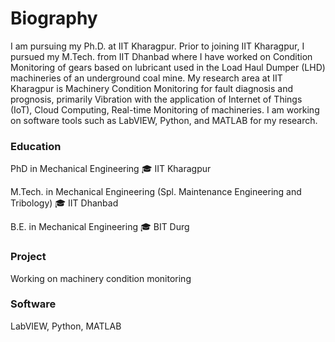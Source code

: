 # Biography
I am pursuing my Ph.D. at IIT Kharagpur. Prior to joining IIT Kharagpur, I pursued my M.Tech. from IIT Dhanbad where I have worked on Condition Monitoring of gears based on lubricant used in the Load Haul Dumper (LHD) machineries of an underground coal mine. My research area at IIT Kharagpur is Machinery Condition Monitoring for fault diagnosis and prognosis, primarily Vibration with the application of Internet of Things (IoT), Cloud Computing, Real-time Monitoring of machineries. I am working on software tools such as LabVIEW, Python, and MATLAB for my research.

### Education
PhD in Mechanical Engineering
🎓 IIT Kharagpur

M.Tech. in Mechanical Engineering (Spl. Maintenance Engineering and Tribology)
🎓 IIT Dhanbad

B.E. in Mechanical Engineering
🎓 BIT Durg

### Project
Working on machinery condition monitoring

### Software
LabVIEW, Python, MATLAB
